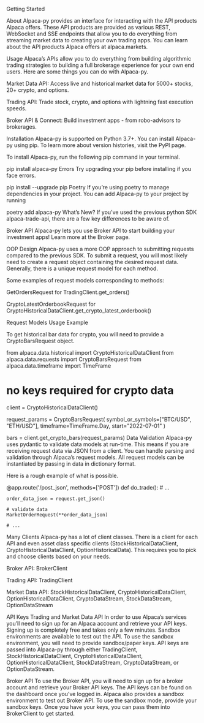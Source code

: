 Getting Started

About
Alpaca-py provides an interface for interacting with the API products Alpaca offers. These API products are provided as various REST, WebSocket and SSE endpoints that allow you to do everything from streaming market data to creating your own trading apps. You can learn about the API products Alpaca offers at alpaca.markets.

Usage
Alpaca’s APIs allow you to do everything from building algorithmic trading strategies to building a full brokerage experience for your own end users. Here are some things you can do with Alpaca-py.

Market Data API: Access live and historical market data for 5000+ stocks, 20+ crypto, and options.

Trading API: Trade stock, crypto, and options with lightning fast execution speeds.

Broker API & Connect: Build investment apps - from robo-advisors to brokerages.

Installation
Alpaca-py is supported on Python 3.7+. You can install Alpaca-py using pip. To learn more about version histories, visit the PyPI page.

To install Alpaca-py, run the following pip command in your terminal.

pip install alpaca-py
Errors
Try upgrading your pip before installing if you face errors.

pip install --upgrade pip
Poetry
If you’re using poetry to manage dependencies in your project. You can add Alpaca-py to your project by running

poetry add alpaca-py
What’s New?
If you’ve used the previous python SDK alpaca-trade-api, there are a few key differences to be aware of.

Broker API
Alpaca-py lets you use Broker API to start building your investment apps! Learn more at the Broker page.

OOP Design
Alpaca-py uses a more OOP approach to submitting requests compared to the previous SDK. To submit a request, you will most likely need to create a request object containing the desired request data. Generally, there is a unique request model for each method.

Some examples of request models corresponding to methods:

GetOrdersRequest for TradingClient.get_orders()

CryptoLatestOrderbookRequest for CryptoHistoricalDataClient.get_crypto_latest_orderbook()

Request Models Usage Example

To get historical bar data for crypto, you will need to provide a CryptoBarsRequest object.

from alpaca.data.historical import CryptoHistoricalDataClient
from alpaca.data.requests import CryptoBarsRequest
from alpaca.data.timeframe import TimeFrame

# no keys required for crypto data
client = CryptoHistoricalDataClient()

request_params = CryptoBarsRequest(
                        symbol_or_symbols=["BTC/USD", "ETH/USD"],
                        timeframe=TimeFrame.Day,
                        start="2022-07-01"
                 )

bars = client.get_crypto_bars(request_params)
Data Validation
Alpaca-py uses pydantic to validate data models at run-time. This means if you are receiving request data via JSON from a client. You can handle parsing and validation through Alpaca’s request models. All request models can be instantiated by passing in data in dictionary format.

Here is a rough example of what is possible.

@app.route('/post_json', methods=['POST'])
def do_trade():
    # ...

    order_data_json = request.get_json()

    # validate data
    MarketOrderRequest(**order_data_json)

    # ...
Many Clients
Alpaca-py has a lot of client classes. There is a client for each API and even asset class specific clients (StockHistoricalDataClient, CryptoHistoricalDataClient, OptionHistoricalData). This requires you to pick and choose clients based on your needs.

Broker API: BrokerClient

Trading API: TradingClient

Market Data API: StockHistoricalDataClient, CryptoHistoricalDataClient, OptionHistoricalDataClient, CryptoDataStream, StockDataStream, OptionDataStream

API Keys
Trading and Market Data API
In order to use Alpaca’s services you’ll need to sign up for an Alpaca account and retrieve your API keys. Signing up is completely free and takes only a few minutes. Sandbox environments are available to test out the API. To use the sandbox environment, you will need to provide sandbox/paper keys. API keys are passed into Alpaca-py through either TradingClient, StockHistoricalDataClient, CryptoHistoricalDataClient, OptionHistoricalDataClient, StockDataStream, CryptoDataStream, or OptionDataStream.

Broker API
To use the Broker API, you will need to sign up for a broker account and retrieve your Broker API keys. The API keys can be found on the dashboard once you’ve logged in. Alpaca also provides a sandbox environment to test out Broker API. To use the sandbox mode, provide your sandbox keys. Once you have your keys, you can pass them into BrokerClient to get started.